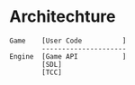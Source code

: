 # Architechture

```
Game	[User Code          ]
		---------------------
Engine	[Game API			]
		[SDL]
		[TCC]
```